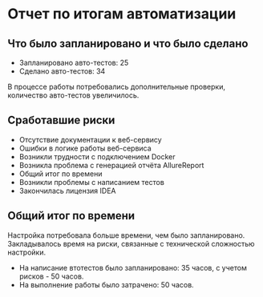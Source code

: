 # **Отчет по итогам автоматизации**

## **Что было запланировано и что было сделано**

- Запланировано авто-тестов: 25
- Сделано авто-тестов: 34

В процессе работы потребовались дополнительные проверки, количество авто-тестов увеличилось.

## **Сработавшие риски**

- Отсутствие документации к веб-сервису
- Ошибки в логике работы веб-сервиса
- Возникли трудности с подключением Docker
- Возникла проблема с генерацией отчёта AllureReport
- Общий итог по времени
- Возникли проблемы с написанием тестов
- Закончилась лицензия IDEA

## **Общий итог по времени**

Настройка потребовала больше времени, чем было запланировано. Закладывалось время на риски, связанные с технической сложностью настройки.

- На написание втотестов было запланировано: 35 часов, с учетом рисков - 50 часов. 
- На выполнение работы было затрачено: 50 часов.
